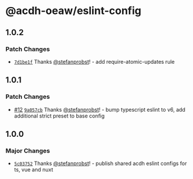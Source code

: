 # @acdh-oeaw/eslint-config

## 1.0.2

### Patch Changes

- [`7d1be1f`](https://github.com/acdh-oeaw/eslint-config/commit/7d1be1f933410921fb64332dd6ccdff915713b32)
  Thanks [@stefanprobst](https://github.com/stefanprobst)! - add require-atomic-updates rule

## 1.0.1

### Patch Changes

- [#12](https://github.com/acdh-oeaw/eslint-config/pull/12)
  [`9a057cb`](https://github.com/acdh-oeaw/eslint-config/commit/9a057cb7f6e2ed5a010a56dd7386e474de1ccf5f)
  Thanks [@stefanprobst](https://github.com/stefanprobst)! - bump typescript eslint to v6, add
  additional strict preset to base config

## 1.0.0

### Major Changes

- [`5c03752`](https://github.com/acdh-oeaw/eslint-config/commit/5c037528e150bae676bfab5ea00403f0f705546d)
  Thanks [@stefanprobst](https://github.com/stefanprobst)! - publish shared acdh eslint configs for
  ts, vue and nuxt
